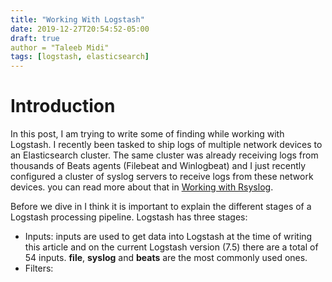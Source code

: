 ```yaml
---
title: "Working With Logstash"
date: 2019-12-27T20:54:52-05:00
draft: true
author = "Taleeb Midi"
tags: [logstash, elasticsearch]
---
```


# Introduction

In this post, I am trying to write some of finding while working with Logstash. I recently been tasked to ship logs of multiple network devices to an Elasticsearch cluster. The same cluster was already receiving logs from thousands of Beats agents (Filebeat and Winlogbeat) and I just recently configured a cluster of syslog servers to receive logs from these network devices. you can read more about that in [Working with Rsyslog](https://midiroot.com/working-with-rsyslog/).

Before we dive in I think it is important to explain the different stages of a Logstash processing pipeline. Logstash has three stages:

- Inputs: inputs are used to get data into Logstash at the time of writing this article and on the current Logstash version (7.5) there are a total of 54 inputs. **file**, **syslog** and **beats** are the most commonly used ones.
- Filters:
